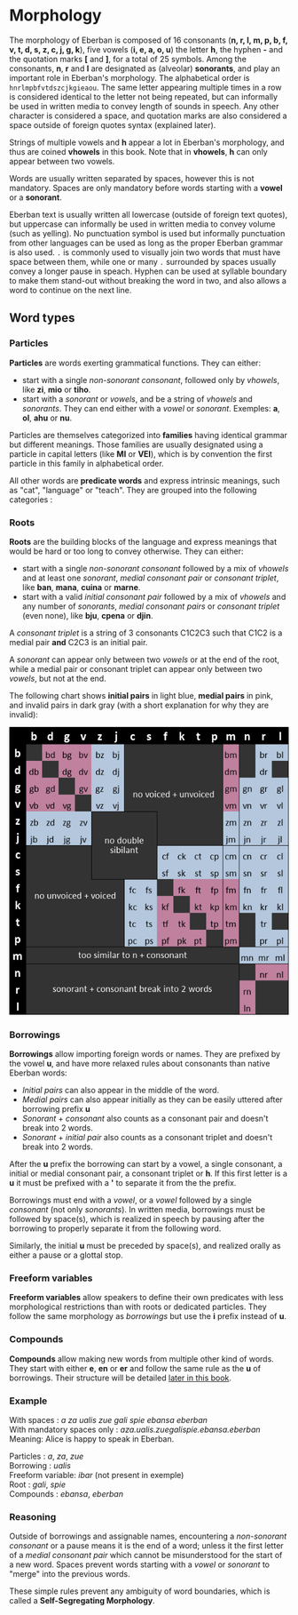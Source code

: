 # Morphology

The morphology of Eberban is composed of 16 consonants (__n, r, l, m, p, b, f, v, t, d, s, z, c, j,
g, k__), five vowels (__i, e, a, o, u__) the letter __h__, the hyphen __-__ and the quotation marks
__[__ and __]__, for a total of 25 symbols. Among the consonants, __n__, __r__ and __l__ are
designated as (alveolar) __sonorants__, and play an important role in Eberban's morphology. The
alphabetical order is `hnrlmpbfvtdszcjkgieaou`. The same letter appearing multiple times in a row is
considered identical to the letter not being repeated, but can informally be used in written media
to convey length of sounds in speech. Any other character is considered a space, and quotation marks
are also considered a space outside of foreign quotes syntax (explained later).

Strings of multiple vowels and __h__ appear a lot in Eberban's morphology, and thus are coined
__vhowels__ in this book. Note that in __vhowels__, __h__ can only appear between two vowels.

Words are usually written separated by spaces, however this is not mandatory. Spaces are only
mandatory before words starting with a __vowel__ or a __sonorant__.

Eberban text is usually written all lowercase (outside of foreign text quotes), but uppercase can
informally be used in written media to convey volume (such as yelling). No punctuation symbol is
used but informally punctuation from other languages can be used as long as the proper Eberban
grammar is also used. `.` is commonly used to visually join two words that must have space between
them, while one or many `.` surrounded by spaces usually convey a longer pause in speach. Hyphen can
be used at syllable boundary to make them stand-out without breaking the word in two, and also allows
a word to continue on the next line.

## Word types

### Particles

__Particles__ are words exerting grammatical functions. They can either:
- start with a single _non-sonorant consonant_, followed only by _vhowels_, like __zi__,
  __mio__ or __tiho__.
- start with a _sonorant_ or _vowels_, and be a string of _vhowels_ and _sonorants_. They can end
  either with a _vowel_ or _sonorant_. Exemples: __a__, __ol__, __ahu__ or __nu__.

Particles are themselves categorized into __families__ having identical grammar
but different meanings. Those families are usually designated using a particle in capital letters
(like __MI__ or __VEI__), which is by convention the first particle in this family in alphabetical
order.

All other words are __predicate words__ and express intrinsic meanings, such as "cat", "language" or
"teach". They are grouped into the following categories :

### Roots

__Roots__ are the building blocks of the language and express meanings that would be hard or too
long to convey otherwise. They can either:

- start with a single _non-sonorant consonant_ followed by a mix of _vhowels_ and at least one
  _sonorant_, _medial consonant pair_ or _consonant triplet_, like __ban__, __mana__, __cuina__ or
  __marne__.
- start with a valid _initial consonant pair_ followed by a mix of _vhowels_ and any number of
  _sonorants_, _medial consonant pairs_  or _consonant triplet_ (even none), like __bju__, __cpena__
  or __djin__.

A _consonant triplet_ is a string of 3 consonants C1C2C3 such that C1C2 is a medial pair __and__
C2C3 is an initial pair.

A _sonorant_ can appear only between two _vowels_ or at the end of the root, while a medial pair or
consonant triplet can appear only between two _vowels_, but not at the end.

The following chart shows __initial pairs__ in light blue, __medial pairs__ in pink, and invalid
pairs in dark gray (with a short explanation for why they are invalid):

![Chart of valid initial and medial pairs](chart-pairs.png)

### Borrowings

__Borrowings__ allow importing foreign words or names. They are prefixed by the vowel __u__, and
have more relaxed rules about consonants than native Eberban words: 

 - _Initial pairs_ can also appear in the middle of the word.
 - _Medial pairs_ can also appear initially as they can be easily uttered after borrowing prefix
   __u__
 - _Sonorant_ + _consonant_ also counts as a consonant pair and doesn't break into 2 words.
 - _Sonorant_ + _initial pair_ also counts as a consonant triplet and doesn't break into 2 words.

After the __u__  prefix the borrowing can start by a vowel, a single consonant, a initial or medial
consonant pair, a consonant triplet or __h__. If this first letter is a __u__ it must be prefixed
with a __'__ to separate it from the the prefix.

Borrowings must end with a _vowel_, or a _vowel_ followed by a single _consonant_ (not only
_sonorants_). In written media, borrowings must be followed by space(s), which is realized in speech
by pausing after the borrowing to properly separate it from the following word.

Similarly, the initial __u__ must be preceded by space(s), and realized orally as either a pause or
a glottal stop.

### Freeform variables

__Freeform variables__ allow speakers to define their own predicates with less morphological
restrictions than with roots or dedicated particles. They follow the same morphology as _borrowings_
but use the __i__ prefix instead of __u__.

### Compounds

__Compounds__ allow making new words from multiple other kind of words. They start with either
__e__, __en__ or __er__ and follow the same rule as the __u__ of borrowings. Their structure will be
detailed [later in this book](../grammar/compounds.md).

### Example

With spaces : _a za ualis zue gali spie ebansa eberban_\
With mandatory spaces only : _aza.ualis.zuegalispie.ebansa.eberban_\
Meaning: Alice is happy to speak in Eberban.

Particles : _a_, _za_, _zue_\
Borrowing : _ualis_\
Freeform variable: _ibar_ (not present in exemple)\
Root : _gali_, _spie_\
Compounds : _ebansa_, _eberban_

### Reasoning

Outside of borrowings and assignable names, encountering a _non-sonorant consonant_ or a pause means
it is the end of a word; unless it the first letter of a _medial consonant pair_ which cannot be
misunderstood for the start of a new word. Spaces prevent words starting with a _vowel_ or
_sonorant_ to "merge" into the previous words.

These simple rules prevent any ambiguity of word boundaries, which is called a __Self-Segregating
Morphology__.
